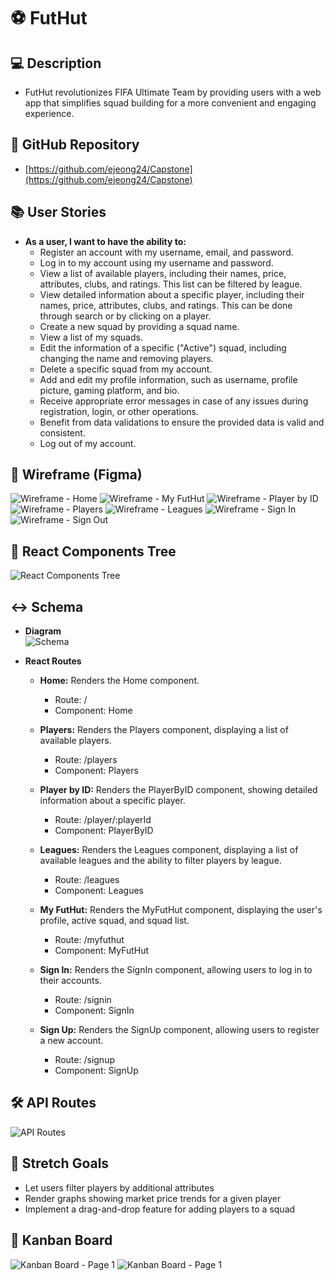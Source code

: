 # ⚽️ FutHut

## 💻 Description 
   - FutHut revolutionizes FIFA Ultimate Team by providing users with a web app that simplifies squad building for a more convenient and engaging experience.

## 📂 GitHub Repository  
   - [https://github.com/ejeong24/Capstone](https://github.com/ejeong24/Capstone)

## 📚 User Stories
   - **As a user, I want to have the ability to:**
      - Register an account with my username, email, and password.
      - Log in to my account using my username and password.
      - View a list of available players, including their names, price, attributes, clubs, and ratings. This list can be filtered by league.
      - View detailed information about a specific player, including their names, price, attributes, clubs, and ratings. This can be done through search or by clicking on a player.
      - Create a new squad by providing a squad name.
      - View a list of my squads.
      - Edit the information of a specific ("Active") squad, including changing the name and removing players.
      - Delete a specific squad from my account.
      - Add and edit my profile information, such as username, profile picture, gaming platform, and bio.
      - Receive appropriate error messages in case of any issues during registration, login, or other operations.
      - Benefit from data validations to ensure the provided data is valid and consistent.
      - Log out of my account.

## 🎨 Wireframe (Figma)  
![Wireframe - Home](https://github.com/ejeong24/Capstone/blob/main/images/FutHut%20Home.PNG)
![Wireframe - My FutHut](https://github.com/ejeong24/Capstone/blob/main/images/FutHut%20My%20FutHut.PNG)
![Wireframe - Player by ID](https://github.com/ejeong24/Capstone/blob/main/images/FutHut%20Player%20by%20ID.PNG)
![Wireframe - Players](https://github.com/ejeong24/Capstone/blob/main/images/FutHut%20Players%20and%20by%20League.PNG)
![Wireframe - Leagues](https://github.com/ejeong24/Capstone/blob/main/images/FutHut%20Leagues.PNG)
![Wireframe - Sign In](https://github.com/ejeong24/Capstone/blob/main/images/FutHut%20Sign%20In.PNG)
![Wireframe - Sign Out](https://github.com/ejeong24/Capstone/blob/main/images/FutHut%20Sign%20Out.PNG)


## 🌳 React Components Tree  
![React Components Tree](https://github.com/ejeong24/Capstone/blob/main/images/FutHut%20React%20Components%20Tree.PNG)

## ↔️ Schema
- **Diagram**  
![Schema](https://github.com/ejeong24/Capstone/blob/main/images/FutHut%20Schema.PNG)

- **React Routes**
   - **Home:** Renders the Home component.
      - Route: /
      - Component: Home
      
   - **Players:** Renders the Players component, displaying a list of available players.
      - Route: /players
      - Component: Players
      
   - **Player by ID:** Renders the PlayerByID component, showing detailed information about a specific player.
      - Route: /player/:playerId
      - Component: PlayerByID

   - **Leagues:** Renders the Leagues component, displaying a list of available leagues and the ability to filter players by league.
      - Route: /leagues
      - Component: Leagues
   
   - **My FutHut:** Renders the MyFutHut component, displaying the user's profile, active squad, and squad list.
      - Route: /myfuthut
      - Component: MyFutHut
        
   - **Sign In:** Renders the SignIn component, allowing users to log in to their accounts.
      - Route: /signin
      - Component: SignIn
        
   - **Sign Up:** Renders the SignUp component, allowing users to register a new account.
      - Route: /signup
      - Component: SignUp

## 🛠️ API Routes  
![API Routes](https://github.com/ejeong24/Capstone/blob/main/images/FutHut%20API%20Routes.PNG)

## 🎯 Stretch Goals
- Let users filter players by additional attributes
- Render graphs showing market price trends for a given player
- Implement a drag-and-drop feature for adding players to a squad

## 📌 Kanban Board
![Kanban Board - Page 1](https://github.com/ejeong24/Capstone/blob/main/images/FutHut%20Kanban%201.PNG)
![Kanban Board - Page 1](https://github.com/ejeong24/Capstone/blob/main/images/FutHut%20Kanban%202.PNG)
